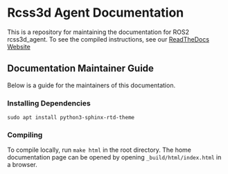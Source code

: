 # Rcss3d Agent Documentation

This is a repository for maintaining the documentation for ROS2 rcss3d_agent.
To see the compiled instructions, see our [ReadTheDocs Website](https://naosoccer-sim.readthedocs.io/)

## Documentation Maintainer Guide

Below is a guide for the maintainers of this documentation.

### Installing Dependencies
`sudo apt install python3-sphinx-rtd-theme`

### Compiling
To compile locally, run `make html` in the root directory. 
The home documentation page can be opened by opening `_build/html/index.html` in a browser.
